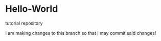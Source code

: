 # Hello-World
tutorial repository

I am making changes to this branch so that I may commit said changes!
